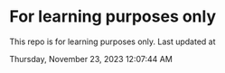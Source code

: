 # For learning purposes only
This repo is for learning purposes only.
Last updated at

Thursday, November 23, 2023 12:07:44 AM

